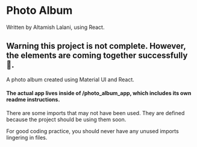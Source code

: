 # Photo Album
Written by Altamish Lalani, using React.

## Warning this project is not complete. However, the elements are coming together successfully 🏁.

A photo album created using Material UI and React.

#### The actual app lives inside of /photo_album_app, which includes its own readme instructions.

There are some imports that may not have been used. They are defined because the project should be using them soon.

For good coding practice, you should never have any unused imports lingering in files.

